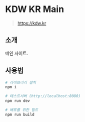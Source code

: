 # KDW KR Main

> https://kdw.kr

## 소개
메인 사이트.

## 사용법

``` bash
# 라이브러리 설치
npm i

# 테스트서버 (http://localhost:8080)
npm run dev

# 배포를 위한 빌드
npm run build
```

